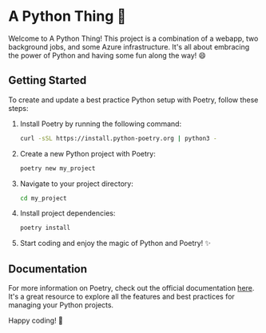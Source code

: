 # A Python Thing 🐍

Welcome to A Python Thing! This project is a combination of a webapp, two background jobs, and some Azure infrastructure. It's all about embracing the power of Python and having some fun along the way! 😄

## Getting Started

To create and update a best practice Python setup with Poetry, follow these steps:

1. Install Poetry by running the following command:
   ```bash
   curl -sSL https://install.python-poetry.org | python3 -
   ```

2. Create a new Python project with Poetry:
   ```bash
   poetry new my_project
   ```

3. Navigate to your project directory:
   ```bash
   cd my_project
   ```

4. Install project dependencies:
   ```bash
   poetry install
   ```

5. Start coding and enjoy the magic of Python and Poetry! ✨

## Documentation

For more information on Poetry, check out the official documentation [here](https://python-poetry.org/docs/). It's a great resource to explore all the features and best practices for managing your Python projects.

Happy coding! 🚀
